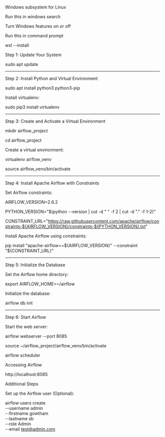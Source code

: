 Windows subsystem for Linux

Run this in windows search 

Turn Windows features on or off

Run this in command prompt 

wsl --install


Step 1: Update Your System

sudo apt update

---
Step 2: Install Python and Virtual Environment


sudo apt install python3 python3-pip

Install virtualenv:

sudo pip3 install virtualenv

---
Step 3: Create and Activate a Virtual Environment

mkdir airflow_project

cd airflow_project

Create a virtual environment:

virtualenv airflow_venv

source airflow_venv/bin/activate

---
Step 4: Install Apache Airflow with Constraints

Set Airflow constraints:


AIRFLOW_VERSION=2.6.2

PYTHON_VERSION="$(python --version | cut -d " " -f 2 | cut -d "." -f 1-2)"

CONSTRAINT_URL="https://raw.githubusercontent.com/apache/airflow/constraints-${AIRFLOW_VERSION}/constraints-${PYTHON_VERSION}.txt"


Install Apache Airflow using constraints:


pip install "apache-airflow==${AIRFLOW_VERSION}" --constraint "${CONSTRAINT_URL}"

---
Step 5: Initialize the Database

Set the Airflow home directory:

export AIRFLOW_HOME=~/airflow


Initialize the database:


airflow db init

----
Step 6: Start Airflow


Start the web server:

airflow webserver --port 8085

source ~/airflow_project/airflow_venv/bin/activate

airflow scheduler

Accessing Airflow

 http://localhost:8085

Additional Steps

Set up the Airflow user (Optional):

airflow users create \
    --username admin \
    --firstname gowtham \
    --lastname sb \
    --role Admin \
    --email test@admin.com   
	